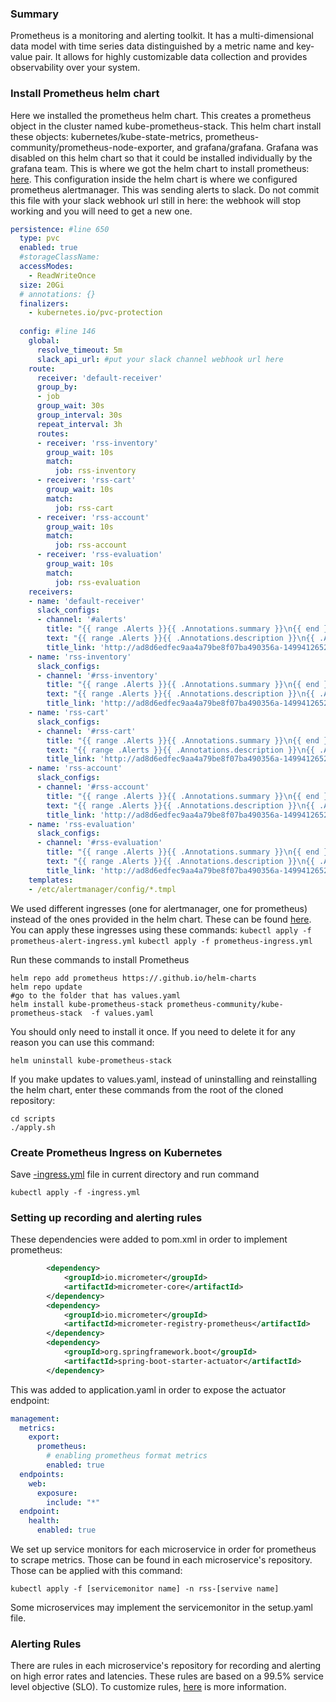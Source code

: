 ### Summary
Prometheus is a monitoring and alerting toolkit. It has a multi-dimensional data model with time series data distinguished by a metric name and key-value pair. It allows for highly customizable data collection and provides observability over your system.


### Install Prometheus helm chart
Here we installed the prometheus helm chart. This creates a prometheus object in the cluster named kube-prometheus-stack. 
This helm chart install these objects: kubernetes/kube-state-metrics, prometheus-community/prometheus-node-exporter, and grafana/grafana. Grafana was disabled on this helm chart so that it could be installed individually by the grafana team. 
This is where we got the helm chart to install prometheus: [here](https://github.com/prometheus-community/helm-charts.git).
This configuration inside the helm chart is where we configured prometheus alertmanager. This was sending alerts to slack. Do not commit this file with your slack webhook url still in here: the webhook will stop working and you will need to get a new one.
```yaml
persistence: #line 650
  type: pvc
  enabled: true
  #storageClassName:
  accessModes:
    - ReadWriteOnce
  size: 20Gi
  # annotations: {}
  finalizers:
    - kubernetes.io/pvc-protection
   
  config: #line 146
    global:
      resolve_timeout: 5m
      slack_api_url: #put your slack channel webhook url here
    route:
      receiver: 'default-receiver'
      group_by:
      - job
      group_wait: 30s
      group_interval: 30s
      repeat_interval: 3h
      routes:
      - receiver: 'rss-inventory'
        group_wait: 10s
        match:
          job: rss-inventory
      - receiver: 'rss-cart'
        group_wait: 10s
        match:
          job: rss-cart
      - receiver: 'rss-account'
        group_wait: 10s
        match:
          job: rss-account
      - receiver: 'rss-evaluation'
        group_wait: 10s
        match:
          job: rss-evaluation
    receivers:
    - name: 'default-receiver'
      slack_configs:
      - channel: '#alerts'
        title: "{{ range .Alerts }}{{ .Annotations.summary }}\n{{ end }}"
        text: "{{ range .Alerts }}{{ .Annotations.description }}\n{{ .Annotations.message }}\n{{ end }}"
        title_link: 'http://ad8d6edfec9aa4a79be8f07ba490356a-1499412652.us-east-1.elb.amazonaws.com/alertmanager/#/alerts'
    - name: 'rss-inventory'
      slack_configs:
      - channel: '#rss-inventory'
        title: "{{ range .Alerts }}{{ .Annotations.summary }}\n{{ end }}"
        text: "{{ range .Alerts }}{{ .Annotations.description }}\n{{ .Annotations.message }}\n{{ end }}"
        title_link: 'http://ad8d6edfec9aa4a79be8f07ba490356a-1499412652.us-east-1.elb.amazonaws.com/alertmanager/#/alerts'
    - name: 'rss-cart'
      slack_configs:
      - channel: '#rss-cart'
        title: "{{ range .Alerts }}{{ .Annotations.summary }}\n{{ end }}"
        text: "{{ range .Alerts }}{{ .Annotations.description }}\n{{ .Annotations.message }}\n{{ end }}"
        title_link: 'http://ad8d6edfec9aa4a79be8f07ba490356a-1499412652.us-east-1.elb.amazonaws.com/alertmanager/#/alerts'
    - name: 'rss-account'
      slack_configs:
      - channel: '#rss-account'
        title: "{{ range .Alerts }}{{ .Annotations.summary }}\n{{ end }}"
        text: "{{ range .Alerts }}{{ .Annotations.description }}\n{{ .Annotations.message }}\n{{ end }}"
        title_link: 'http://ad8d6edfec9aa4a79be8f07ba490356a-1499412652.us-east-1.elb.amazonaws.com/alertmanager/#/alerts'
    - name: 'rss-evaluation'
      slack_configs:
      - channel: '#rss-evaluation'
        title: "{{ range .Alerts }}{{ .Annotations.summary }}\n{{ end }}"
        text: "{{ range .Alerts }}{{ .Annotations.description }}\n{{ .Annotations.message }}\n{{ end }}"
        title_link: 'http://ad8d6edfec9aa4a79be8f07ba490356a-1499412652.us-east-1.elb.amazonaws.com/alertmanager/#/alerts'
    templates:
    - /etc/alertmanager/config/*.tmpl
```
We used different ingresses (one for alertmanager, one for prometheus) instead of the ones provided in the helm chart. These can be found [here](https://github.com/rss-sre-1/Rss-Quick-Start/tree/main/Manifests/Prometheus).
You can apply these ingresses using these commands:
`kubectl apply -f prometheus-alert-ingress.yml`
`kubectl apply -f prometheus-ingress.yml`

Run these commands to install Prometheus
```
helm repo add prometheus https://.github.io/helm-charts
helm repo update
#go to the folder that has values.yaml
helm install kube-prometheus-stack prometheus-community/kube-prometheus-stack  -f values.yaml
```
You should only need to install it once. If you need to delete it for any reason you can use this command:
```
helm uninstall kube-prometheus-stack
```
If you make updates to values.yaml, instead of uninstalling and reinstalling the helm chart, enter these commands from the root of the cloned repository:
```
cd scripts
./apply.sh
```

### Create Prometheus Ingress on Kubernetes
Save [-ingress.yml](https://github.com/rss-sre-1-ingress.yml) file in current directory and run command
```
kubectl apply -f -ingress.yml
```

### Setting up recording and alerting rules
These dependencies were added to pom.xml in order to implement prometheus:
```xml
        <dependency>
            <groupId>io.micrometer</groupId>
            <artifactId>micrometer-core</artifactId>
        </dependency>
        <dependency>
            <groupId>io.micrometer</groupId>
            <artifactId>micrometer-registry-prometheus</artifactId>
        </dependency>
        <dependency>
            <groupId>org.springframework.boot</groupId>
            <artifactId>spring-boot-starter-actuator</artifactId>
        </dependency>
```
This was added to application.yaml in order to expose the actuator endpoint:
```yaml
management:
  metrics:
    export:
      prometheus:
        # enabling prometheus format metrics
        enabled: true 
  endpoints:
    web:
      exposure:
        include: "*"
  endpoint:
    health:
      enabled: true
```
We set up service monitors for each microservice in order for prometheus to scrape metrics. Those can be found in each microservice's repository.
Those can be applied with this command:
```
kubectl apply -f [servicemonitor name] -n rss-[servive name]
```
Some microservices may implement the servicemonitor in the setup.yaml file.

### Alerting Rules
There are rules in each microservice's repository for recording and alerting on high error rates and latencies. These rules are based on a 99.5% service level objective (SLO). To customize rules, [here]( https://prometheus.io/docs/prometheus/latest/configuration/recording_rules/
) is more information.

